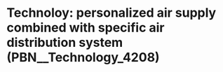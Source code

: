 # Technoloy: __personalized air supply combined with specific air distribution system__ (PBN__Technology_4208)

